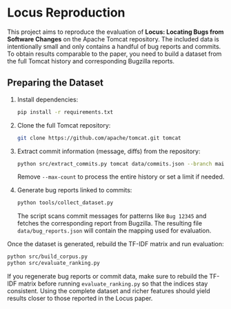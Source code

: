 # Locus Reproduction

This project aims to reproduce the evaluation of **Locus: Locating Bugs from Software Changes** on the Apache Tomcat repository. The included data is intentionally small and only contains a handful of bug reports and commits. To obtain results comparable to the paper, you need to build a dataset from the full Tomcat history and corresponding Bugzilla reports.

## Preparing the Dataset

1. Install dependencies:
   ```bash
   pip install -r requirements.txt
   ```

2. Clone the full Tomcat repository:
   ```bash
   git clone https://github.com/apache/tomcat.git tomcat
   ```

3. Extract commit information (message, diffs) from the repository:
   ```bash
   python src/extract_commits.py tomcat data/commits.json --branch main
   ```
   Remove `--max-count` to process the entire history or set a limit if needed.

4. Generate bug reports linked to commits:
   ```bash
   python tools/collect_dataset.py
   ```
   The script scans commit messages for patterns like `Bug 12345` and fetches the corresponding report from Bugzilla. The resulting file `data/bug_reports.json` will contain the mapping used for evaluation.

Once the dataset is generated, rebuild the TF-IDF matrix and run evaluation:

```bash
python src/build_corpus.py
python src/evaluate_ranking.py
```

If you regenerate bug reports or commit data, make sure to rebuild the TF-IDF matrix before running `evaluate_ranking.py` so that the indices stay consistent. Using the complete dataset and richer features should yield results closer to those reported in the Locus paper.
